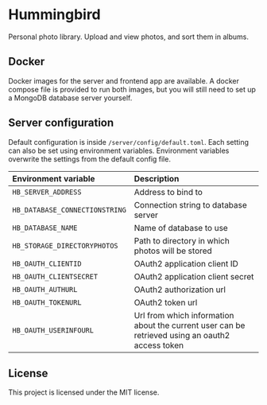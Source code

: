# Hummingbird
Personal photo library. Upload and view photos, and sort them in albums.

## Docker
Docker images for the server and frontend app are available. A docker compose file is provided to run both images, but you will still need to set up a MongoDB database server yourself.

## Server configuration
Default configuration is inside ```/server/config/default.toml```. Each setting can also be set using environment variables. Environment variables overwrite the settings from the default config file.

| Environment variable 			| Description |
| :---------------------------- | :---------- |
| `HB_SERVER_ADDRESS`           | Address to bind to |
| `HB_DATABASE_CONNECTIONSTRING`| Connection string to database server |
| `HB_DATABASE_NAME`			| Name of database to use |
| `HB_STORAGE_DIRECTORYPHOTOS`	| Path to directory in which photos will be stored |
| `HB_OAUTH_CLIENTID`			| OAuth2 application client ID |
| `HB_OAUTH_CLIENTSECRET`		| OAuth2 application client secret |
| `HB_OAUTH_AUTHURL`			| OAuth2 authorization url |
| `HB_OAUTH_TOKENURL`			| OAuth2 token url |
| `HB_OAUTH_USERINFOURL` 		| Url from which information about the current user can be retrieved using an oauth2 access token |

## License
This project is licensed under the MIT license. 